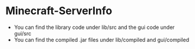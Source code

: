 # Minecraft-ServerInfo

- You can find the library code under lib/src and the gui code under gui/src
- You can find the compiled .jar files under lib/compiled and gui/compiled

